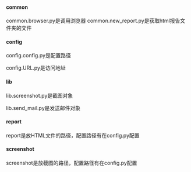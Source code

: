 #### **common**

common.browser.py是调用浏览器
common.new_report.py是获取html报告文件夹的文件

#### **config**

config.config.py是配置路径

config.URL.py是访问地址

#### **lib**
lib.screenshot.py是截图对象

lib.send_mail.py是发送邮件对象

#### **report**

report是放HTML文件的路径，配置路径有在config.py配置

#### **screenshot**

screenshot是放截图的路径，配置路径有在config.py配置



